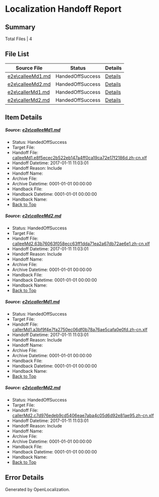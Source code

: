 # <a name='report-top'></a> Localization Handoff Report

## Summary
 Total Files | 4

## File List
 Source File | Status | Details 
 ----------- | ------ | ------- 
 [e2e\calleeMd1.md](https://github.com/OpenLocalizationTestOrg/ol-test0/blob/be2f5c5217cd684245297a6dc329d991ccc95416/e2e/calleeMd1.md) | HandedOffSuccess | [Details](#c4620d626b0421ff960d32cde70d81d44f6017da1)
 [e2e\calleeMd2.md](https://github.com/OpenLocalizationTestOrg/ol-test0/blob/be2f5c5217cd684245297a6dc329d991ccc95416/e2e/calleeMd2.md) | HandedOffSuccess | [Details](#f5a77805cfba6ac5aeba3c429e43246bce923b732)
 [e2e\callerMd1.md](https://github.com/OpenLocalizationTestOrg/ol-test0/blob/be2f5c5217cd684245297a6dc329d991ccc95416/e2e/callerMd1.md) | HandedOffSuccess | [Details](#326813faa48cff62badf19f848c99f6fd8e4d9453)
 [e2e\callerMd2.md](https://github.com/OpenLocalizationTestOrg/ol-test0/blob/be2f5c5217cd684245297a6dc329d991ccc95416/e2e/callerMd2.md) | HandedOffSuccess | [Details](#f332a4f905fd9d8bfd29355c4b8844b34a8ff6984)

## Item Details
##### <a name='c4620d626b0421ff960d32cde70d81d44f6017da1'></a> Source: [e2e\calleeMd1.md](https://github.com/OpenLocalizationTestOrg/ol-test0/blob/be2f5c5217cd684245297a6dc329d991ccc95416/e2e/calleeMd1.md)
* Status: HandedOffSuccess
* Target File: 
* Handoff File: [calleeMd1.e8f5ecec2b522eb147a4ff0ca19ca72e17f2186d.zh-cn.xlf](https://github.com/OpenLocalizationTestOrg/ol-test0-handoff/blob/e5fc2d2e6406c95639b884af898fe1d8e3e4f3af/ol-handoff/OpenLocalizationTestOrg/ol-test0-zhcn/shujia/ht/calleeMd1.e8f5ecec2b522eb147a4ff0ca19ca72e17f2186d.zh-cn.xlf)
* Handoff Datetime: 2017-01-11 11:03:01
* Handoff Reason: Include
* Handoff Name: 
* Archive File: 
* Archive Datetime: 0001-01-01 00:00:00
* Handback File: 
* Handback Datetime: 0001-01-01 00:00:00
* Handback Name: 
* [Back to Top](#report-top)

##### <a name='f5a77805cfba6ac5aeba3c429e43246bce923b732'></a> Source: [e2e\calleeMd2.md](https://github.com/OpenLocalizationTestOrg/ol-test0/blob/be2f5c5217cd684245297a6dc329d991ccc95416/e2e/calleeMd2.md)
* Status: HandedOffSuccess
* Target File: 
* Handoff File: [calleeMd2.63b76063f058ecc63ff1dda71ea2a67db72ae6e1.zh-cn.xlf](https://github.com/OpenLocalizationTestOrg/ol-test0-handoff/blob/e5fc2d2e6406c95639b884af898fe1d8e3e4f3af/ol-handoff/OpenLocalizationTestOrg/ol-test0-zhcn/shujia/ht/calleeMd2.63b76063f058ecc63ff1dda71ea2a67db72ae6e1.zh-cn.xlf)
* Handoff Datetime: 2017-01-11 11:03:01
* Handoff Reason: Include
* Handoff Name: 
* Archive File: 
* Archive Datetime: 0001-01-01 00:00:00
* Handback File: 
* Handback Datetime: 0001-01-01 00:00:00
* Handback Name: 
* [Back to Top](#report-top)

##### <a name='326813faa48cff62badf19f848c99f6fd8e4d9453'></a> Source: [e2e\callerMd1.md](https://github.com/OpenLocalizationTestOrg/ol-test0/blob/be2f5c5217cd684245297a6dc329d991ccc95416/e2e/callerMd1.md)
* Status: HandedOffSuccess
* Target File: 
* Handoff File: [callerMd1.a3bf9f4e7fa2750ec06df0b78a76ae5cafa0e0fd.zh-cn.xlf](https://github.com/OpenLocalizationTestOrg/ol-test0-handoff/blob/e5fc2d2e6406c95639b884af898fe1d8e3e4f3af/ol-handoff/OpenLocalizationTestOrg/ol-test0-zhcn/shujia/ht/callerMd1.a3bf9f4e7fa2750ec06df0b78a76ae5cafa0e0fd.zh-cn.xlf)
* Handoff Datetime: 2017-01-11 11:03:01
* Handoff Reason: Include
* Handoff Name: 
* Archive File: 
* Archive Datetime: 0001-01-01 00:00:00
* Handback File: 
* Handback Datetime: 0001-01-01 00:00:00
* Handback Name: 
* [Back to Top](#report-top)

##### <a name='f332a4f905fd9d8bfd29355c4b8844b34a8ff6984'></a> Source: [e2e\callerMd2.md](https://github.com/OpenLocalizationTestOrg/ol-test0/blob/be2f5c5217cd684245297a6dc329d991ccc95416/e2e/callerMd2.md)
* Status: HandedOffSuccess
* Target File: 
* Handoff File: [callerMd2.c7d976edeb9cd5406eae7aba4c05d6d92e81ae95.zh-cn.xlf](https://github.com/OpenLocalizationTestOrg/ol-test0-handoff/blob/e5fc2d2e6406c95639b884af898fe1d8e3e4f3af/ol-handoff/OpenLocalizationTestOrg/ol-test0-zhcn/shujia/ht/callerMd2.c7d976edeb9cd5406eae7aba4c05d6d92e81ae95.zh-cn.xlf)
* Handoff Datetime: 2017-01-11 11:03:01
* Handoff Reason: Include
* Handoff Name: 
* Archive File: 
* Archive Datetime: 0001-01-01 00:00:00
* Handback File: 
* Handback Datetime: 0001-01-01 00:00:00
* Handback Name: 
* [Back to Top](#report-top)


## Error Details

Generated by OpenLocalization.
